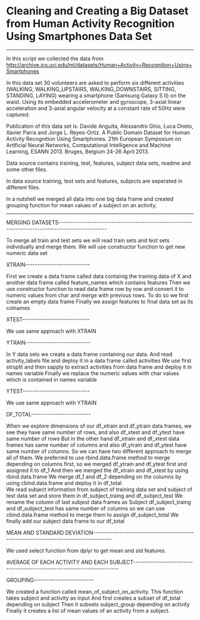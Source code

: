 # Cleaning and Creating a Big Dataset from Human Activity Recognition Using Smartphones Data Set
------------------------------------------------------------------------------------------------------------------------------
In this script we collected the data from http://archive.ics.uci.edu/ml/datasets/Human+Activity+Recognition+Using+Smartphones

In this data set 30 volunteers are asked to perform six different activities (WALKING, WALKING_UPSTAIRS, WALKING_DOWNSTAIRS, SITTING, STANDING, LAYING) wearing a smartphone (Samsung Galaxy S II) on the waist. Using its embedded accelerometer and gyroscope, 3-axial linear acceleration and 3-axial angular velocity at a constant rate of 50Hz were captured.

Publication of this data set is: Davide Anguita, Alessandro Ghio, Luca Oneto, Xavier Parra and Jorge L. Reyes-Ortiz. A Public Domain Dataset for Human Activity Recognition Using Smartphones. 21th European Symposium on Artificial Neural Networks, Computational Intelligence and Machine Learning, ESANN 2013. Bruges, Belgium 24-26 April 2013.

Data source contains training, test, features, subject data sets, readme and some other files. 

In data source training, test sets and features, subjects are seperated in different files.  

In a nutshell we merged all data into one big data frame and created grouping function for mean values of a subject on an activity. 

-------------------------------------------------------------------------------------------------------------------------------


MERGING DATASETS--------------------------------------------------------------------------------------------------

To merge all train and test sets we will read train sets and test sets individually and merge them.
We will use constructor function to get new numeric data set

XTRAIN---------------------------

First we create a data frame called data containig the training data of X and another data frame called feature_names which contains features
Then we use constructor function to read data frame row by row and convert it to numeric values from char and merge with previous rows.
To do so we first create an empty data frame
Finally we assign features to final data set as its colnames

XTEST----------------------------

We use same approach with XTRAIN

YTRAIN---------------------------

In Y data sets we create a data frame containing our data. And read activity_labels file and deploy it in a data frame called activities
We use first strsplit and then sapply to extract activities from data frame and deploy it in names variable
Finally we replace the numeric values with char values which is contained in names variable

YTEST----------------------------

We use same approach with YTRAIN

DF_TOTAL-------------------------

When we explore dimensions of our df_xtrain and df_ytrain data frames, we see they have same number of rows, and also df_xtest and df_ytest have same number of rows
But in the other hand df_xtrain and df_xtest data frames has same number of columns and also df_ytrain and df_ytest have same number of columns.
So we can have two different approach to merge all of them.
We preferred to use rbind.data.frame method to merge depending on columns first, so we merged df_ytrain and df_ytest first and assigned it to df_1
And then we merged the df_xtrain and df_xtest by using rbind.data.frame
We merge df_1 and df_2 depending on the columns by using cbind.data.frame and deploy it in df_total  
We read subject information from subject of training data set and subject of test data set and store them in df_subject_traing and df_subject_test
We rename the column of last subjest data frames as Subject 
df_subject_traing and df_subject_test has same number of columns so we can use cbind.data.frame method to merge them to assign df_subject_total
We finally add our subject data frame to our df_total

MEAN AND STANDARD DEVIATION--------------------------------------------------------------------------------------

We used select function from dplyr to get mean and std features.

AVERAGE OF EACH ACTIVITY AND EACH SUBJECT------------------------------------------------------------------------

GROUPING-------------------------

We created a function called mean_of_subject_on_activity.
This function takes subject and activity as input
And first creates a subset of df_total depending on subject
Then it subsets subject_group depending on activity
Finally it creates a list of mean values of an activity from a subject.
